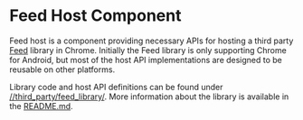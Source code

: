 # Feed Host Component

Feed host is a component providing necessary APIs for hosting a third party
[Feed](https://chromium.googlesource.com/feed) library in Chrome. Initially the
Feed library is only supporting Chrome for Android, but most of the host API
implementations are designed to be reusable on other platforms.

Library code and host API definitions can be found under
[//third_party/feed_library/](../../third_party/feed_library/). More information about the
library is available in the [README.md](../../third_party/feed_library/src/README.md).

